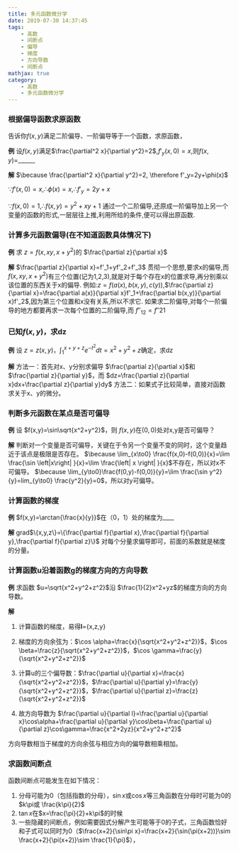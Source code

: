 ```yaml
---
title: 多元函数微分学
date: 2019-07-30 14:37:45
tags: 
    - 高数
    - 间断点
    - 偏导
    - 梯度
    - 方向导数
    - 间断点
mathjax: true
category:
    - 高数
    - 多元函数微分学
---
```


### 根据偏导函数求原函数
告诉你$f(x,y)$满足二阶偏导、一阶偏导等于一个函数，求原函数，

**例**
设$f(x,y)$满足$\frac{\partial^2 x}{\partial y^2}=2$,$f'_y(x,0)=x$,则$f(x,y)=$______

**解**
$\because \frac{\partial^2 x}{\partial y^2}=2, \therefore f'_y=2y+\phi(x)$

$\because f'(x,0)=x,\therefore \phi(x)=x,\therefore f'_y=2y+x$

$\because f(x,0)=1,\therefore f(x,y)=y^2+xy+1$
通过一个二阶偏导,还原成一阶偏导加上另一个变量的函数的形式,一层层往上推,利用所给的条件,便可以得出原函数. 

### 计算多元函数偏导(在不知道函数具体情况下)

**例**
求 $z=f(x,xy,x+y^2)$的 $\frac{\partial z}{\partial x}$

**解**
$\frac{\partial z}{\partial x}=f'_1+yf'_2+f'_3$
贯彻一个思想,要求x的偏导,而$f(x,xy,x+y^2)$有三个位置(记为1,2,3),就是对于每个存在x的位置求导,再分别乘以该位置的东西关于x的偏导.
例如:$z=f(a(x), b(x,y), c(y))$,$\frac{\partial z}{\partial x}=\frac{\partial a(x)}{\partial x}f'_1+\frac{\partial b(x,y)}{\partial x}f'_2$,因为第三个位置和x没有关系,所以不求它.
如果求二阶偏导,对每个一阶偏导的地方都要再求一次每个位置的二阶偏导,而 $f''_{12}=f''{21}$

### 已知$f(x,y)$，求dz

**例**
设 $z=z(x,y)$，$\int_1^{x+y+z}{e^{-t^2}dt}=x^2+y^2+z$确定，求dz

**解**
方法一：首先对x、y分别求偏导 $\frac{\partial z}{\partial x}$和$\frac{\partial z}{\partial y}$，而 $dz=\frac{\partial z}{\partial x}dx+\frac{\partial z}{\partial y}dy$
方法二：如果式子比较简单，直接对函数求关于x、y的微分。

### 判断多元函数在某点是否可偏导

**例**
设 $f(x,y)=\sin\sqrt{x^2+y^2}$，则 $f(x,y)$在$(0,0)$处对x,y是否可偏导？

**解**
判断对一个变量是否可偏导，关键在于令另一个变量不变的同时，这个变量趋近于该点是极限是否存在。
$\because \lim_{x\to0} \frac{f(x,0)-f(0,0)}{x}=\lim \frac{\sin \left|x\right| }{x}=\lim \frac{\left| x \right| }{x}$不存在，所以对x不可偏导。
$\because \lim_{y\to0}\frac{f(0,y)-f(0,0)}{y}=\lim \frac{\sin y^2}{y}=lim_{y\to0} \frac{y^2}{y}=0$，所以对y可偏导。

### 计算函数的梯度

**例**
$f(x,y)=\arctan{\frac{x}{y}}$在（0，1）处的梯度为____

**解**
grad$\{x,y,z\}=\{\frac{\partial f}{\partial x},\frac{\partial f}{\partial y},\frac{\partial f}{\partial z}\}$
对每个分量求偏导即可，前面的系数就是梯度的分量。

### 计算函数u沿着函数g的梯度方向的方向导数

**例**
求函数 $u=\sqrt{x^2+y^2+z^2}$沿 $\frac{1}{2}x^2+yz$的梯度方向的方向导数。

**解**
1. 计算函数的梯度，易得**l**={x,z,y}

2. 梯度的方向余弦为：$\cos \alpha=\frac{x}{\sqrt{x^2+y^2+z^2}}$，$\cos \beta=\frac{z}{\sqrt{x^2+y^2+z^2}}$，$\cos \gamma=\frac{y}{\sqrt{x^2+y^2+z^2}}$

3. 计算u的三个偏导数：$\frac{\partial u}{\partial x}=\frac{x}{\sqrt{x^2+y^2+z^2}}$，$\frac{\partial u}{\partial y}=\frac{y}{\sqrt{x^2+y^2+z^2}}$，$\frac{\partial u}{\partial z}=\frac{z}{\sqrt{x^2+y^2+z^2}}$

4. 故方向导数为 $\frac{\partial u}{\partial l}=\frac{\partial u}{\partial x}\cos\alpha+\frac{\partial u}{\partial y}\cos\beta+\frac{\partial u}{\partial z}\cos\gamma=\frac{x^2+2yz}{x^2+y^2+z^2}$

方向导数相当于梯度的方向余弦与相应方向的偏导数相乘相加。


### 求函数间断点
函数间断点可能发生在如下情况：
1. 分母可能为0（包括指数的分母），$\sin x$或$\cos x$等三角函数在分母时可能为0的$k\pi或 \frac{k\pi}{2}$  
2. $\tan x$在$x=\frac{\pi}{2}+k\pi$的时候  
3. 一些隐藏的间断点，例如需要因式分解产生可能等于0的子式，三角函数恰好和子式可以同时为0（$\frac{x+2}{\sin\pi x}=\frac{x+2}{\sin(\pi(x+2))}\sim \frac{x+2}{\pi(x+2)}\sim \frac{1}{\pi}$），